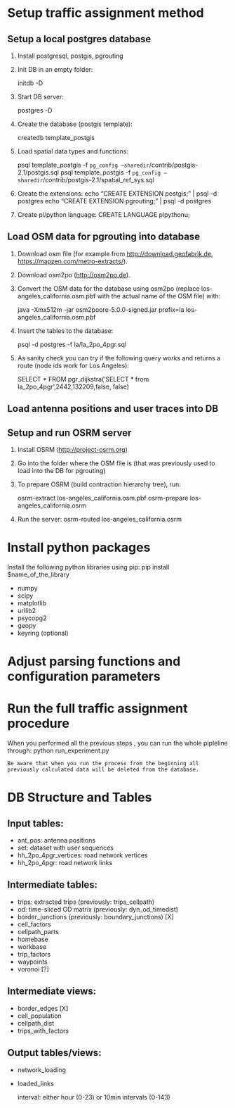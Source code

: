 # Setup traffic assignment method

## Setup a local postgres database

1. Install postgresql, postgis, pgrouting
2. Init DB in an empty folder:

	initdb -D <path for DB storage>

3. Start DB server:

	postgres -D <path for DB storage>

4. Create the database (postgis template):

	createdb template_postgis

5. Load spatial data types and functions:

	psql template_postgis -f `pg_config —sharedir`/contrib/postgis-2.1/postgis.sql
	psql template_postgis -f `pg_config —sharedir`/contrib/postgis-2.1/spatial_ref_sys.sql

6. Create the extensions:
	echo “CREATE EXTENSION postgis;” | psql -d postgres
	echo “CREATE EXTENSION pgrouting;” | psql -d postgres
	
7. Create pl/python language:
	CREATE LANGUAGE plpythonu;

## Load OSM data for pgrouting into database

1. Download osm file (for example from http://download.geofabrik.de, https://mapzen.com/metro-extracts/).
2. Download osm2po (http://osm2po.de).
3. Convert the OSM data for the database using osm2po (replace los-angeles_california.osm.pbf with the actual name of the OSM file) with:

	java -Xmx512m -jar osm2poore-5.0.0-signed.jar prefix=la los-angeles_california.osm.pbf

4. Insert the tables to the database:

	psql -d postgres -f la/la_2po_4pgr.sql 

5. As sanity check you can try if the following query works and returns a route (node ids work for Los Angeles):

	SELECT * FROM pgr_dijkstra(‘SELECT * from la_2po_4pgr’,2442,132209,false, false)

## Load antenna positions and user traces into DB


## Setup and run OSRM server

1. Install OSRM (http://project-osrm.org)
2. Go into the folder where the OSM file is (that was previously used to load into the DB for pgrouting)
3. To prepare OSRM (build contraction hierarchy tree), run:

	osrm-extract los-angeles_california.osm.pbf
	osrm-prepare los-angeles_california.osrm

4. Run the server:
	osrm-routed los-angeles_california.osrm
	
# Install python packages

Install the following python libraries using pip:
	pip install $name_of_the_library
	
* numpy
* scipy
* matplotlib
* urllib2
* psycopg2
* geopy
* keyring (optional)
	
# Adjust parsing functions and configuration parameters
	
	
# Run the full traffic assignment procedure
	
When you performed all the previous steps , you can run the whole pipleline through:
	python run_experiment.py
	
	Be aware that when you run the process from the beginning all previously calculated data will be deleted from the database.
	
# DB Structure and Tables

## Input tables:
* ant_pos: antenna positions
* set: dataset with user sequences
* hh_2po_4pgr_vertices: road network vertices
* hh_2po_4pgr: road network links

## Intermediate tables:
* trips: extracted trips (previously: trips_cellpath)
* od: time-sliced OD matrix (previously: dyn_od_timedist)
* border_junctions (previously: boundary_junctions)  [X]
* cell_factors
* cellpath_parts
* homebase
* workbase
* trip_factors
* waypoints
* voronoi [?]

## Intermediate views:
* border_edges  [X]
* cell_population
* cellpath_dist
* trips_with_factors

## Output tables/views:
* network_loading
* loaded_links

	interval: either hour (0-23) or 10min intervals (0-143)


